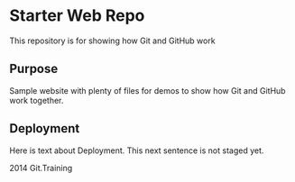 # Starter Web Repo

This repository is for showing how Git and GitHub work

## Purpose

Sample website with plenty of files for demos to show how Git and GitHub work together.

## Deployment

Here is text about Deployment. This next sentence is not staged yet.

2014 Git.Training